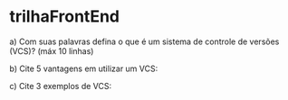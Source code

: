 # trilhaFrontEnd
a) Com suas palavras defina o que é um sistema de controle de versões (VCS)?
 (máx 10 linhas) 
 
b) Cite 5 vantagens em utilizar um VCS: 
 
c) Cite 3 exemplos de VCS: 
